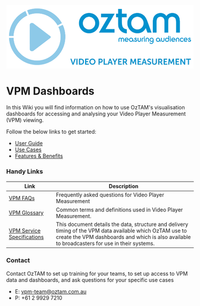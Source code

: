 ![](https://github.com/oztam/dashboards/blob/master/images/oztam-measuring-logo.png)

# **VPM Dashboards**

In this Wiki you will find information on how to use OzTAM's visualisation dashboards for accessing and analysing your Video Player Measurement (VPM) viewing. 

Follow the below links to get started:

- [User Guide](https://github.com/oztam/dashboards/wiki/Video-Player-Measurement-(VPM)-Dashboards-V2.0)
- [Use Cases](https://github.com/oztam/dashboards/wiki/VPM-Dashboards-Use-Cases)
- [Features & Benefits](https://github.com/oztam/dashboards/blob/master/images/VPM%20DASHBOARDS.pdf)


### **Handy Links**
| Link | Description |
| --- | --- |
| [VPM FAQs](https://oztam.com.au/vpmfaqs.aspx) | Frequently asked questions for Video Player Measurement |
| [VPM Glossary](https://oztam.com.au/vpmtermsanddefinitions.aspx) | Common terms and definitions used in Video Player Measurement. |
| [VPM Service Specifications](https://github.com/oztam/oztam-specifications/wiki/VPM-Service-Specifications) | This document details the data, structure and delivery timing of the VPM data available which OzTAM use to create the VPM dashboards and which is also available to broadcasters for use in their systems. |

### Contact 
Contact OzTAM to set up training for your teams, to set up access to VPM data and dashboards, and ask questions for your specific use cases
- E: vpm-team@oztam.com.au
- P: +61 2 9929 7210
